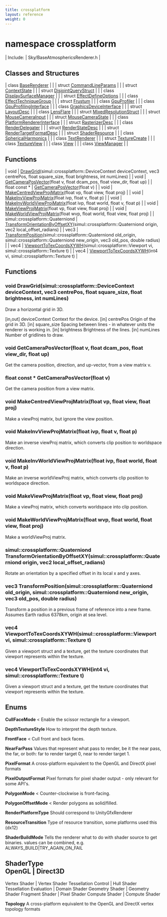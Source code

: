 ```yaml
---
title: crossplatform
layout: reference
weight: 0
---
```

namespace crossplatform
===

| Include: | Sky/BaseAtmosphericsRenderer.h |



Classes and Structures
---

| class [BaseRenderer](crossplatform/baserenderer.html) |  |
| struct [CommandLineParams](crossplatform/commandlineparams.html) |  |
| struct [ContextState](crossplatform/contextstate.html) |  |
| struct [DisjointQueryStruct](crossplatform/disjointquerystruct.html) |  |
| class [DisplaySurfaceManager](crossplatform/displaysurfacemanager.html) |  |
| struct [EffectDefineOptions](crossplatform/effectdefineoptions.html) |  |
| class [EffectTechniqueGroup](crossplatform/effecttechniquegroup.html) |  |
| struct [Frustum](crossplatform/frustum.html) |  |
| class [GpuProfiler](crossplatform/gpuprofiler.html) |  |
| class [GpuProfilingInterface](crossplatform/gpuprofilinginterface.html) |  |
| class [GraphicsDeviceInterface](crossplatform/graphicsdeviceinterface.html) |  |
| struct [LayoutDesc](crossplatform/layoutdesc.html) |  |
| class [LensFlare](crossplatform/lensflare.html) |  |
| struct [MixedResolutionStruct](crossplatform/mixedresolutionstruct.html) |  |
| struct [MouseCameraInput](crossplatform/mousecamerainput.html) |  |
| struct [MouseCameraState](crossplatform/mousecamerastate.html) |  |
| class [PlatformRendererInterface](crossplatform/platformrendererinterface.html) |  |
| struct [RasterizerDesc](crossplatform/rasterizerdesc.html) |  |
| class [RenderDelegater](crossplatform/renderdelegater.html) |  |
| struct [RenderStateDesc](crossplatform/renderstatedesc.html) |  |
| struct [RenderTargetFormatDesc](crossplatform/rendertargetformatdesc.html) |  |
| struct [ShaderResource](crossplatform/shaderresource.html) |  |
| class [SphericalHarmonics](crossplatform/sphericalharmonics.html) |  |
| class [TextRenderer](crossplatform/textrenderer.html) |  |
| struct [TextureCreate](crossplatform/texturecreate.html) |  |
| class [TextureView](crossplatform/textureview.html) |  |
| class [View](crossplatform/view.html) |  |
| class [ViewManager](crossplatform/viewmanager.html) |  |

Functions
---

| void | [DrawGrid](#DrawGrid)(simul::crossplatform::DeviceContext deviceContext, vec3 centrePos, float square_size, float brightness, int numLines) |
| void | [GetCameraPosVector](#GetCameraPosVector)(float v, float dcam_pos, float view_dir, float up) |
| float  const * | [GetCameraPosVector](#GetCameraPosVector)(float v) |
| void | [MakeCentredViewProjMatrix](#MakeCentredViewProjMatrix)(float vp, float view, float proj) |
| void | [MakeInvViewProjMatrix](#MakeInvViewProjMatrix)(float ivp, float v, float p) |
| void | [MakeInvWorldViewProjMatrix](#MakeInvWorldViewProjMatrix)(float ivp, float world, float v, float p) |
| void | [MakeViewProjMatrix](#MakeViewProjMatrix)(float vp, float view, float proj) |
| void | [MakeWorldViewProjMatrix](#MakeWorldViewProjMatrix)(float wvp, float world, float view, float proj) |
| simul::crossplatform::Quaterniond | [TransformOrientationByOffsetXY](#TransformOrientationByOffsetXY)(simul::crossplatform::Quaterniond origin, vec2 local_offset_radians) |
| vec3 | [TransformPosition](#TransformPosition)(simul::crossplatform::Quaterniond old_origin, simul::crossplatform::Quaterniond new_origin, vec3 old_pos, double radius) |
| vec4 | [ViewportToTexCoordsXYWH](#ViewportToTexCoordsXYWH)(simul::crossplatform::Viewport vi, simul::crossplatform::Texture t) |
| vec4 | [ViewportToTexCoordsXYWH](#ViewportToTexCoordsXYWH)(int4 vi, simul::crossplatform::Texture t) |


Functions
---
<a name="DrawGrid"></a>
### void DrawGrid(simul::crossplatform::DeviceContext deviceContext, vec3 centrePos, float square_size, float brightness, int numLines)
Draw a horizontal grid in 3D.

[in,out] deviceContext   Context for the device.
[in]     centrePos       Origin of the grid in 3D.
[in]     square_size     Spacing between lines - in whatever units the renderer is working in.
[in]     brightness      Brightness of the lines.
[in]     numLines        Number of gridlines to draw.
<a name="GetCameraPosVector"></a>
### void GetCameraPosVector(float v, float dcam_pos, float view_dir, float up)
Get the camera position, direction, and up-vector, from a view matrix v.
<a name="GetCameraPosVector"></a>
### float  const * GetCameraPosVector(float v)
Get the camera position from a view matrix.
<a name="MakeCentredViewProjMatrix"></a>
### void MakeCentredViewProjMatrix(float vp, float view, float proj)
Make a viewProj matrix, but ignore the view position.
<a name="MakeInvViewProjMatrix"></a>
### void MakeInvViewProjMatrix(float ivp, float v, float p)
Make an inverse viewProj matrix, which converts clip position to worldspace direction.
<a name="MakeInvWorldViewProjMatrix"></a>
### void MakeInvWorldViewProjMatrix(float ivp, float world, float v, float p)
Make an inverse worldViewProj matrix, which converts clip position to worldspace direction.
<a name="MakeViewProjMatrix"></a>
### void MakeViewProjMatrix(float vp, float view, float proj)
Make a viewProj matrix, which converts worldspace into clip position.
<a name="MakeWorldViewProjMatrix"></a>
### void MakeWorldViewProjMatrix(float wvp, float world, float view, float proj)
Make a worldViewProj matrix.
<a name="TransformOrientationByOffsetXY"></a>
### simul::crossplatform::Quaterniond TransformOrientationByOffsetXY(simul::crossplatform::Quaterniond origin, vec2 local_offset_radians)
Rotate an orientation by a specified offset in its local x and y axes.
<a name="TransformPosition"></a>
### vec3 TransformPosition(simul::crossplatform::Quaterniond old_origin, simul::crossplatform::Quaterniond new_origin, vec3 old_pos, double radius)
Transform a position in a previous frame of reference into a new frame. Assumes Earth radius 6378km, origin at sea level.
<a name="ViewportToTexCoordsXYWH"></a>
### vec4 ViewportToTexCoordsXYWH(simul::crossplatform::Viewport vi, simul::crossplatform::Texture t)
Given a viewport struct and a texture, get the texture coordinates that viewport represents within the texture.
<a name="ViewportToTexCoordsXYWH"></a>
### vec4 ViewportToTexCoordsXYWH(int4 vi, simul::crossplatform::Texture t)
Given a viewport struct and a texture, get the texture coordinates that viewport represents within the texture.

Enums
---

**CullFaceMode**  < Enable the scissor rectangle for a viewport.

**DepthTextureStyle**  How to interpret the depth texture.

**FrontFace**  < Cull front and back faces.

**NearFarPass**  Values that represent what pass to render, be it the near pass, the far, or both: far to render target 0, near to render target 1.

**PixelFormat**  A cross-platform equivalent to the OpenGL and DirectX pixel formats

**PixelOutputFormat**  Pixel formats for pixel shader output - only relevant for some API's.

**PolygonMode**  < Counter-clockwise is front-facing.

**PolygonOffsetMode**  < Render polygons as solid/filled.

**RenderPlatformType**  Should correspond to UnityGfxRenderer

**ResourceTransition**  Type of resource transition, some platforms used this (dx12)

**ShaderBuildMode**  Tells the renderer what to do with shader source to get binaries. values can be combined, e.g. ALWAYS_BUILD|TRY_AGAIN_ON_FAIL

**ShaderType**  
OpenGL                                  |       Direct3D
-------------------------------------------
Vertex Shader                   |       Vertex Shader
Tessellation Control    |       Hull Shader
Tessellation Evaluation |       Domain Shader
Geometry Shader                 |       Geometry Shader
Fragment Shader                 |       Pixel Shader
Compute Shader                  |       Compute Shader


**Topology**  A cross-platform equivalent to the OpenGL and DirectX vertex topology formats
